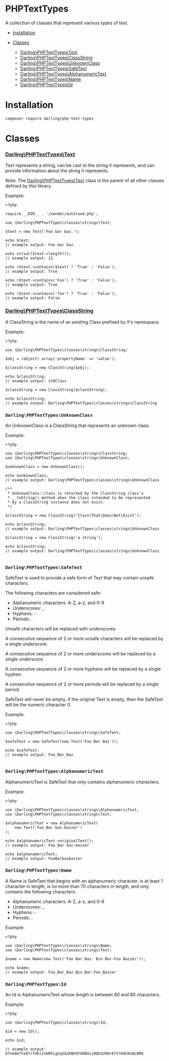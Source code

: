 # PHPTextTypes

A collection of classes that represent various types of text.

- [Installation](#installation)

- [Classes](#classes)

  - [Darling\PHPTextTypes\Text](#darlingphptexttypestext)
  - [Darling\PHPTextTypes\ClassString](#darlingphptexttypesclassstring)
  - [Darling\PHPTextTypes\UnknownClass](#darlingphptexttypesunknownclass)
  - [Darling\PHPTextTypes\SafeText](#darlingphptexttypessafetext)
  - [Darling\PHPTextTypes\AlphanumericText](#darlingphptexttypesalphanumerictext)
  - [Darling\PHPTextTypes\Name](#darlingphptexttypesname)
  - [Darling\PHPTextTypes\Id](#darlingphptexttypesid)

# Installation

```
composer require darling/php-text-types
```

# Classes

### [Darling\PHPTextTypes\Text](https://github.com/sevidmusic/PHPTextTypes/blob/main/src/classes/strings/Text.php)

Text represents a string, can be cast to the string it represents,
and can provide information about the string it represents.

Note:
The [Darling\PHPTextTypes\Text](https://github.com/sevidmusic/PHPTextTypes/blob/main/src/classes/strings/Text.php)
class is the parent of all other classes defined by this library.

Example:

```
<?php

require __DIR__ . '/vendor/autoload.php';

use \Darling\PHPTextTypes\classes\strings\Text;

$text = new Text('Foo bar baz.');

echo $text;
// example output: Foo bar baz.

echo strval($text->length());
// example output: 12

echo ($text->contains($text) ? 'True' : 'False');
// example output: True

echo ($text->contains('Foo') ? 'True' : 'False');
// example output: True

echo ($text->contains('foo') ? 'True' : 'False');
// example output: False

```

### [Darling\PHPTextTypes\ClassString](https://github.com/sevidmusic/PHPTextTypes/blob/main/src/classes/strings/ClassString.php)

A ClassString is the name of an existing Class prefixed by
it's namespace.

Example:

```
<?php

use \Darling\PHPTextTypes\classes\strings\ClassString;

$obj = (object) array('propertyName' => 'value');

$classString = new ClassString($obj);

echo $classString;
// example output: stdClass

$classString = new ClassString($classString);

echo $classString;
// example output: Darling\PHPTextTypes\classes\strings\ClassString

```

### `Darling\PHPTextTypes\UnknownClass`

An UnknownClass is a ClassString that represents an unknown class.

Example:

```
<?php

use \Darling\PHPTextTypes\classes\strings\ClassString;
use \Darling\PHPTextTypes\classes\strings\UnknownClass;

$unknownClass = new UnknownClass();

echo $unknownClass;
// example output: Darling\PHPTextTypes\classes\strings\UnknownClass

/**
 * UnknownClass::class is returned by the ClassString class's
 * __toString() method when the class intended to be represented
 * by a ClassString instance does not exist.
 */

$classString = new ClassString('Class\That\Does\Not\Exist');

echo $classString;
// example output: Darling\PHPTextTypes\classes\strings\UnknownClass

$classString = new ClassString('a string');

echo $classString;
// example output: Darling\PHPTextTypes\classes\strings\UnknownClass


```

### `Darling\PHPTextTypes\SafeText`

SafeText is used to provide a safe form of Text that may contain
unsafe characters.

The following characters are considered safe:

- Alphanumeric characters: A-Z, a-z, and 0-9
- Underscores: _
- Hyphens: -
- Periods: .

Unsafe characters will be replaced with underscores.

A consecutive sequence of 2 or more unsafe characters will be
replaced by a single underscore.

A consecutive sequence of 2 or more underscores will be
replaced by a single underscore.

A consecutive sequence of 2 or more hyphens will be replaced by
a single hyphen.

A consecutive sequence of 2 or more periods will be replaced by
a single period.

SafeText will never be empty, if the original Text is empty, then
the SafeText will be the numeric character 0.

Example:

```
<?php

use \Darling\PHPTextTypes\classes\strings\SafeText;

$safeText = new SafeText(new Text('Foo Bar Baz'));

echo $safeText;
// example output: Foo_Bar_Baz


```

### `Darling\PHPTextTypes\AlphanumericText`

AlphanumericText is SafeText that only contains
alphanumeric characters.

Example:

```
<?php

use \Darling\PHPTextTypes\classes\strings\AlphanumericText;
use \Darling\PHPTextTypes\classes\strings\Text;

$alphanumericText = new AlphanumericText(
    new Text('Foo_Bar baz-bazzer')
);

echo $alphanumericText->originalText();
// example output: Foo_Bar baz-bazzer

echo $alphanumericText;
// example output: FooBarbazbazzer

```

### `Darling\PHPTextTypes\Name`

A Name is SafeText that begins with an alphanumeric character,
is at least 1 character in length, is no more than 70 characters
in length, and only contains the following characters:

- Alphanumeric characters: A-Z, a-z, and 0-9
- Underscores: _
- Hyphens: -
- Periods: .

Example:

```
<?php

use \Darling\PHPTextTypes\classes\strings\Name;
use \Darling\PHPTextTypes\classes\strings\Text;

$name = new Name(new Text('Foo Bar Baz. Bin Bar-Foo Bazzer'));

echo $name;
// example output: Foo_Bar_Baz.Bin_Bar-Foo_Bazzer

```

### `Darling\PHPTextTypes\Id`

An Id is AlphanumericText whose length is between 60 and 80
characters.

Example:

```
<?php

use \Darling\PHPTextTypes\classes\strings\Id;

$id = new Id();

echo $id;

// example output:
U7ok0eYte87rfdhl2nbMtLghqSQxRQH2FdOBUvjRQG5U99rEfV7m9CNiNLRMd

```


